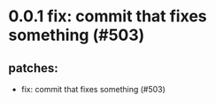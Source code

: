 # 0.0.1 fix: commit that fixes something (#503)

## patches:
* fix: commit that fixes something (#503)

